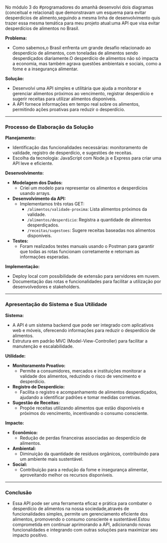No módulo 3 do #programadores do amanhã desenvolvi dois diagramas (conceitual e relacional) que demonstravam um esquema para evitar desperdícios de alimento,seguindo a mesma linha de desenvolvimento quis trazer essa mesma temática para meu projeto atual:uma API que visa evitar desperdícios de alimentos no Brasil.

**Problema:**

- Como sabemos,o Brasil enfrenta um grande desafio relacionado ao desperdício de alimentos, com toneladas de alimentos sendo desperdiçados diariamente.O desperdício de alimentos não só impacta a economia, mas também agrava questões ambientais e sociais, como a fome e a insegurança alimentar.

**Solução:**

- Desenvolvi uma API simples e utilitária que ajuda a monitorar e gerenciar alimentos próximos ao vencimento, registrar desperdício e sugerir receitas para utilizar alimentos disponíveis.
- A API fornece informações em tempo real sobre os alimentos, permitindo ações proativas para reduzir o desperdício.

---

### **Processo de Elaboração da Solução**

**Planejamento:**

- Identificação das funcionalidades necessárias: monitoramento de validade, registro de desperdício, e sugestões de receitas.
- Escolha da tecnologia: JavaScript com Node.js e Express para criar uma API leve e eficiente.

**Desenvolvimento:**

- **Modelagem dos Dados:**
    - Criei um modelo para representar os alimentos e desperdícios usando arrays.
- **Desenvolvimento da API:**
    - Implementamos três rotas GET:
        - `/alimentos/validade-proxima`: Lista alimentos próximos da validade.
        - `/alimentos/desperdicio`: Registra a quantidade de alimentos desperdiçados.
        - `/receitas/sugestoes`: Sugere receitas baseadas nos alimentos disponíveis.
- **Testes:**
    - Foram realizados testes manuais usando o Postman para garantir que todas as rotas funcionam corretamente e retornam as informações esperadas.

**Implementação:**

- Deploy local com possibilidade de extensão para servidores em nuvem.
- Documentação das rotas e funcionalidades para facilitar a utilização por desenvolvedores e stakeholders.

---

### **Apresentação do Sistema e Sua Utilidade**

**Sistema:**

- A API é um sistema backend que pode ser integrado com aplicativos web e móveis, oferecendo informações para reduzir o desperdício de alimentos.
- Estrutura em padrão MVC (Model-View-Controller) para facilitar a manutenção e escalabilidade.

**Utilidade:**

- **Monitoramento Proativo:**
    - Permite a consumidores, mercados e instituições monitorar a validade dos alimentos, reduzindo o risco de vencimento e desperdício.
- **Registro de Desperdício:**
    - Facilita o registro e acompanhamento de alimentos desperdiçados, ajudando a identificar padrões e tomar medidas corretivas.
- **Sugestão de Receitas:**
    - Propõe receitas utilizando alimentos que estão disponíveis e próximos do vencimento, incentivando o consumo consciente.

**Impacto:**

- **Econômico:**
    - Redução de perdas financeiras associadas ao desperdício de alimentos.
- **Ambiental:**
    - Diminuição da quantidade de resíduos orgânicos, contribuindo para um ambiente mais sustentável.
- **Social:**
    - Contribuição para a redução da fome e insegurança alimentar, aproveitando melhor os recursos disponíveis.

---

### **Conclusão**

- Essa API pode ser uma  ferramenta eficaz e prática para combater o desperdício de alimentos na nossa sociedade,através de funcionalidades simples, permite um gerenciamento eficiente dos alimentos, promovendo o consumo consciente e sustentável.Estou comprometida em continuar aprimorando a API, adicionando novas funcionalidades e integrando com outras soluções para maximizar seu impacto positivo.
